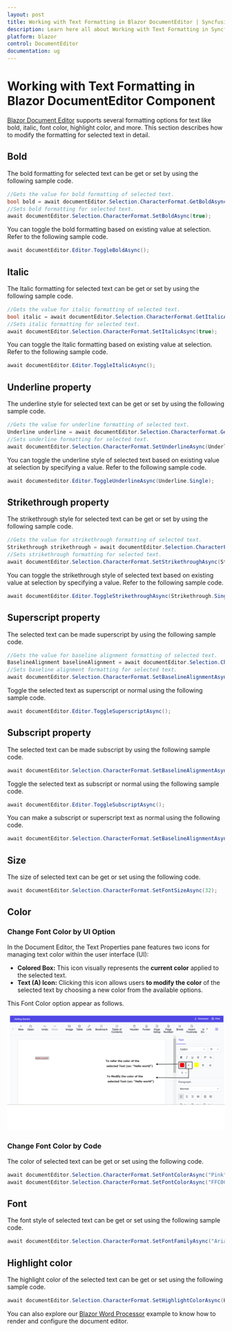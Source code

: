 ```yaml
---
layout: post
title: Working with Text Formatting in Blazor DocumentEditor | Syncfusion
description: Learn here all about Working with Text Formatting in Syncfusion Blazor DocumentEditor component and more.
platform: blazor
control: DocumentEditor
documentation: ug
---
```


# Working with Text Formatting in Blazor DocumentEditor Component

[Blazor Document Editor](https://www.syncfusion.com/blazor-components/blazor-word-processor) supports several formatting options for text like bold, italic, font color, highlight color, and more. This section describes how to modify the formatting for selected text in detail.

## Bold

The bold formatting for selected text can be get or set by using the following sample code.

```csharp
//Gets the value for bold formatting of selected text.
bool bold = await documentEditor.Selection.CharacterFormat.GetBoldAsync();
//Sets bold formatting for selected text.
await documentEditor.Selection.CharacterFormat.SetBoldAsync(true);
```

You can toggle the bold formatting based on existing value at selection. Refer to the following sample code.

```csharp
await documentEditor.Editor.ToggleBoldAsync();
```

## Italic

The Italic formatting for selected text can be get or set by using the following sample code.

```csharp
//Gets the value for italic formatting of selected text.
bool italic = await documentEditor.Selection.CharacterFormat.GetItalicAsync();
//Sets italic formatting for selected text.
await documentEditor.Selection.CharacterFormat.SetItalicAsync(true);
```

You can toggle the Italic formatting based on existing value at selection. Refer to the following sample code.

```csharp
await documentEditor.Editor.ToggleItalicAsync();
```

## Underline property

The underline style for selected text can be get or set by using the following sample code.

```csharp
//Gets the value for underline formatting of selected text.
Underline underline = await documentEditor.Selection.CharacterFormat.GetUnderlineAsync();
//Sets underline formatting for selected text.
await documentEditor.Selection.CharacterFormat.SetUnderlineAsync(Underline.Single);
```

You can toggle the underline style of selected text based on existing value at selection by specifying a value. Refer to the following sample code.

```csharp
await documenteditor.Editor.ToggleUnderlineAsync(Underline.Single);
```

## Strikethrough property

The strikethrough style for selected text can be get or set by using the following sample code.

```csharp
//Gets the value for strikethrough formatting of selected text.
Strikethrough strikethrough = await documentEditor.Selection.CharacterFormat.GetStrikethroughAsync();
//Sets strikethrough formatting for selected text.
await documentEditor.Selection.CharacterFormat.SetStrikethroughAsync(Strikethrough.SingleStrike);
```

You can toggle the strikethrough style of selected text based on existing value at selection by specifying a value. Refer to the following sample code.

```csharp
await documentEditor.Editor.ToggleStrikethroughAsync(Strikethrough.SingleStrike);
```

## Superscript property

The selected text can be made superscript by using the following sample code.

```csharp
//Gets the value for baseline alignment formatting of selected text.
BaselineAlignment baselineAlignment = await documentEditor.Selection.CharacterFormat.GetBaselineAlignmentAsync();
//Sets baseline alignment formatting for selected text.
await documentEditor.Selection.CharacterFormat.SetBaselineAlignmentAsync(BaselineAlignment.Superscript);
```

Toggle the selected text as superscript or normal using the following sample code.

```csharp
await documentEditor.Editor.ToggleSuperscriptAsync();
```

## Subscript property

The selected text can be made subscript by using the following sample code.

```csharp
await documentEditor.Selection.CharacterFormat.SetBaselineAlignmentAsync(BaselineAlignment.Subscript);
```

Toggle the selected text as subscript or normal using the following sample code.

```csharp
await documentEditor.Editor.ToggleSubscriptAsync();
```

You can make a subscript or superscript text as normal using the following code.

```csharp
await documentEditor.Selection.CharacterFormat.SetBaselineAlignmentAsync(BaselineAlignment.Normal);
```

## Size

The size of selected text can be get or set using the following code.

```csharp
await documentEditor.Selection.CharacterFormat.SetFontSizeAsync(32);
```

## Color

### Change Font Color by UI Option

In the Document Editor, the Text Properties pane features two icons for managing text color within the user interface (UI):

* **Colored Box:** This icon visually represents the **current color** applied to the selected text.
* **Text (A) Icon:** Clicking this icon allows users **to modify the color** of the selected text by choosing a new color from the available options.

This Font Color option appear as follows.

![Font Color](images/fontColor.PNG)

### Change Font Color by Code

The color of selected text can be get or set using the following code.

```csharp
await documentEditor.Selection.CharacterFormat.SetFontColorAsync("Pink");
await documentEditor.Selection.CharacterFormat.SetFontColorAsync("FFC0CB");
```

## Font

The font style of selected text can be get or set using the following sample code.

```csharp
await documentEditor.Selection.CharacterFormat.SetFontFamilyAsync("Arial");
```

## Highlight color

The highlight color of the selected text can be get or set using the following sample code.

```csharp
await documentEditor.Selection.CharacterFormat.SetHighlightColorAsync(HighlightColor.Pink);
```

You can also explore our [Blazor Word Processor](https://document.syncfusion.com/demos/docx-editor/blazor-server/document-editor/default-functionalities) example to know how to render and configure the document editor.
